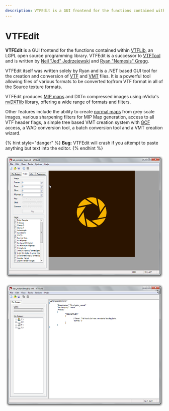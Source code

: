 ```yaml
---
description: VTFEdit is a GUI frontend for the functions contained within VTFLib
---
```


# VTFEdit

**VTFEdit** is a GUI frontend for the functions contained within [VTFLib](https://developer.valvesoftware.com/wiki/VTFLib), an LGPL open source programming library. VTFEdit is a successor to [VTFTool](https://developer.valvesoftware.com/wiki/VTFTool) and is written by [Neil "Jed" Jedrzejewski](https://developer.valvesoftware.com/wiki/User:Wunderboy) and [Ryan "Nemesis" Gregg](https://developer.valvesoftware.com/wiki/User:Nem).

VTFEdit itself was written solely by Ryan and is a .NET based GUI tool for the creation and conversion of [VTF](https://developer.valvesoftware.com/wiki/VTF) and [VMT](https://developer.valvesoftware.com/wiki/VMT) files. It is a powerful tool allowing files of various formats to be converted to/from VTF format in all of the Source texture formats.

VTFEdit produces [MIP maps](https://developer.valvesoftware.com/wiki/MIP_Mapping) and DXTn compressed images using nVidia's [nvDXTlib](http://developer.nvidia.com/object/dds_utilities.html) library, offering a wide range of formats and filters.

Other features include the ability to create [normal maps](https://developer.valvesoftware.com/wiki/Normal_Maps) from grey scale images, various sharpening filters for MIP Map generation, access to all VTF header flags, a simple tree based VMT creation system with [GCF](https://developer.valvesoftware.com/wiki/GCF) access, a WAD conversion tool, a batch conversion tool and a VMT creation wizard.

{% hint style="danger" %}
**Bug:** VTFEdit will crash if you attempt to paste anything but text into the editor.
{% endhint %}

![](../../.gitbook/assets/vtfedit1.png)

![](../../.gitbook/assets/vtfedit2.png)

